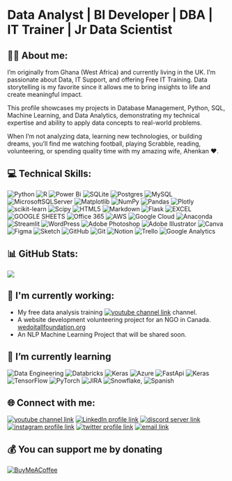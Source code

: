 # Data Analyst | BI Developer | DBA | IT Trainer | Jr Data Scientist 

##  🙋‍♂️ About me:
I’m originally from Ghana (West Africa) and currently living in the UK. I’m passionate about Data, IT Support, and offering Free IT Training. Data storytelling is my favorite since it allows me to bring insights to life and create meaningful impact. <br> 

This profile showcases my projects in Database Management, Python, SQL, Machine Learning, and Data Analytics, demonstrating my technical expertise and ability to apply data concepts to real-world problems. <br>

When I’m not analyzing data, learning new technologies, or building dreams, you’ll find me watching football, playing Scrabble, reading, volunteering, or spending quality time with my amazing wife, Ahenkan ❤️.


## 💻 Technical Skills:

![Python](https://img.shields.io/badge/python-3670A0?style=for-the-badge&logo=python&logoColor=ffdd54) 
![R](https://img.shields.io/badge/r-%23276DC3.svg?style=for-the-badge&logo=r&logoColor=white)
![Power Bi](https://img.shields.io/badge/power_bi-F2C811?style=for-the-badge&logo=powerbi&logoColor=black)
![SQLite](https://img.shields.io/badge/sqlite-%2307405e.svg?style=for-the-badge&logo=sqlite&logoColor=white) 
![Postgres](https://img.shields.io/badge/postgres-%23316192.svg?style=for-the-badge&logo=postgresql&logoColor=white)
![MySQL](https://img.shields.io/badge/mysql-4479A1.svg?style=for-the-badge&logo=mysql&logoColor=white) 
![MicrosoftSQLServer](https://img.shields.io/badge/Microsoft%20SQL%20Server-CC2927?style=for-the-badge&logo=microsoft%20sql%20server&logoColor=white) 
![Matplotlib](https://img.shields.io/badge/Matplotlib-3776AB?style=for-the-badge&logo=Matplotlib&logoColor=white)
![NumPy](https://img.shields.io/badge/numpy-%23013243.svg?style=for-the-badge&logo=numpy&logoColor=white) 
![Pandas](https://img.shields.io/badge/pandas-%23150458.svg?style=for-the-badge&logo=pandas&logoColor=white) 
![Plotly](https://img.shields.io/badge/Plotly-%233F4F75.svg?style=for-the-badge&logo=plotly&logoColor=white) 
![scikit-learn](https://img.shields.io/badge/scikit--learn-%23F7931E.svg?style=for-the-badge&logo=scikit-learn&logoColor=white) 
![Scipy](https://img.shields.io/badge/SciPy-%230C55A5.svg?style=for-the-badge&logo=scipy&logoColor=%white)
![HTML5](https://img.shields.io/badge/html5-%23E34F26.svg?style=for-the-badge&logo=html5&logoColor=white) 
![Markdown](https://img.shields.io/badge/markdown-%23000000.svg?style=for-the-badge&logo=markdown&logoColor=white)
![Flask](https://img.shields.io/badge/Flask-000000?style=for-the-badge&logo=flask&logoColor=white)
![EXCEL](https://img.shields.io/badge/Microsoft_Excel-217346?style=for-the-badge&logo=microsoft-excel&logoColor=white)
![GOOGLE SHEETS](https://img.shields.io/badge/Google%20Sheets-34A853?style=for-the-badge&logo=google-sheets&logoColor=white)
![Office 365](https://img.shields.io/badge/Office%20365-D83B01?style=for-the-badge&logo=Microsoft%20Office&logoColor=white)  ![AWS](https://img.shields.io/badge/AWS-%23FF9900.svg?style=for-the-badge&logo=amazon-aws&logoColor=white) ![Google Cloud](https://img.shields.io/badge/GoogleCloud-%234285F4.svg?style=for-the-badge&logo=google-cloud&logoColor=white)  ![Anaconda](https://img.shields.io/badge/Anaconda-%2344A833.svg?style=for-the-badge&logo=anaconda&logoColor=white) ![Streamlit](https://img.shields.io/badge/Streamlit-%23FE4B4B.svg?style=for-the-badge&logo=streamlit&logoColor=white) ![WordPress](https://img.shields.io/badge/WordPress-%23117AC9.svg?style=for-the-badge&logo=WordPress&logoColor=white) ![Adobe Photoshop](https://img.shields.io/badge/adobe%20photoshop-%2331A8FF.svg?style=for-the-badge&logo=adobe%20photoshop&logoColor=white) ![Adobe Illustrator](https://img.shields.io/badge/adobe%20illustrator-%23FF9A00.svg?style=for-the-badge&logo=adobe%20illustrator&logoColor=white) ![Canva](https://img.shields.io/badge/Canva-%2300C4CC.svg?style=for-the-badge&logo=Canva&logoColor=white) ![Figma](https://img.shields.io/badge/figma-%23F24E1E.svg?style=for-the-badge&logo=figma&logoColor=white) ![Sketch](https://img.shields.io/badge/Sketch-FFB387?style=for-the-badge&logo=sketch&logoColor=black) ![GitHub](https://img.shields.io/badge/github-%23121011.svg?style=for-the-badge&logo=github&logoColor=white) ![Git](https://img.shields.io/badge/git-%23F05033.svg?style=for-the-badge&logo=git&logoColor=white) ![Notion](https://img.shields.io/badge/Notion-%23000000.svg?style=for-the-badge&logo=notion&logoColor=white) ![Trello](https://img.shields.io/badge/Trello-%23026AA7.svg?style=for-the-badge&logo=Trello&logoColor=white) 
![Google Analytics](https://img.shields.io/badge/Google%20Analytics-E37400?style=for-the-badge&logo=google%20analytics&logoColor=white)


## 📊 GitHub Stats:
![](https://nirzak-streak-stats.vercel.app/?user=ObengKojo23&theme=dark&hide_border=false)<br/>


##  🔭 I'm currently working:
- My free data analysis training [![youtube channel link](https://img.shields.io/badge/YouTube-FF0000?style=for-the-badge&logo=youtube&logoColor=white)](https://youtube.com/@ObengKojo) channel.
- A website development volunteering project for an NGO in Canada. [wedoitallfoundation.org](https://wedoitallfoundation.org)
- An NLP Machine Learning Project that will be shared soon.
  

## 🌱 I’m currently learning
![Data Engineering](https://img.shields.io/badge/Data%20Engineering-FF6C37?style=for-the-badge&logo=databricks&logoColor=white) ![Databricks](https://img.shields.io/badge/Databricks-FF3621?style=for-the-badge&logo=Databricks&logoColor=white) ![Keras](https://img.shields.io/badge/Keras-%23D00000.svg?style=for-the-badge&logo=Keras&logoColor=white) ![Azure](https://img.shields.io/badge/azure-%230072C6.svg?style=for-the-badge&logo=microsoftazure&logoColor=white) ![FastApi](https://img.shields.io/badge/fastapi-109989?style=for-the-badge&logo=FASTAPI&logoColor=white) ![Keras](https://img.shields.io/badge/Keras-D00000?style=for-the-badge&logo=Keras&logoColor=white) ![TensorFlow](https://img.shields.io/badge/TensorFlow-%23FF6F00.svg?style=for-the-badge&logo=TensorFlow&logoColor=white) ![PyTorch](https://img.shields.io/badge/PyTorch-%23EE4C2C.svg?style=for-the-badge&logo=PyTorch&logoColor=white) ![JIRA](https://img.shields.io/badge/Jira-0052CC?style=for-the-badge&logo=Jira&logoColor=white) ![Snowflake](https://img.shields.io/badge/snowflake-%2329B5E8.svg?style=for-the-badge&logo=snowflake&logoColor=white), ![Spanish](https://img.shields.io/badge/Spanish-EA4335?style=for-the-badge&logo=google-translate&logoColor=white)


## 🌐 Connect with me:
[![youtube channel link](https://img.shields.io/badge/YouTube-FF0000?style=for-the-badge&logo=youtube&logoColor=white)](https://youtube.com/@ObengKojo)
[![LinkedIn profile link](https://img.shields.io/badge/LinkedIn-%230077B5?style=for-the-badge&logo=linkedin&logoColor=white)](https://linkedin.com/in/obengafari)
[![discord server link](https://img.shields.io/badge/Discord-7289DA?style=for-the-badge&logo=discord&logoColor=white)](https://discord.gg/vZavDUs4)
[![instagram profile link](https://img.shields.io/badge/Instagram-E4405F?style=for-the-badge&logo=instagram&logoColor=white)](https://instagram.com/obeng_kojo)
[![twitter profile link](https://img.shields.io/badge/Twitter-1DA1F2?style=for-the-badge&logo=twitter&logoColor=white)](https://x.com/obengafari)
[![email link](https://img.shields.io/badge/Email-D14836?style=for-the-badge&logo=gmail&logoColor=white)](mailto:emmanuel.o.afari@gmail.com)


## 💰 You can support me by donating
[![BuyMeACoffee](https://img.shields.io/badge/Buy%20Me%20a%20Coffee-ffdd00?style=for-the-badge&logo=buy-me-a-coffee&logoColor=black)](https://buymeacoffee.com/https://buymeacoffee.com/obengkojo) 






